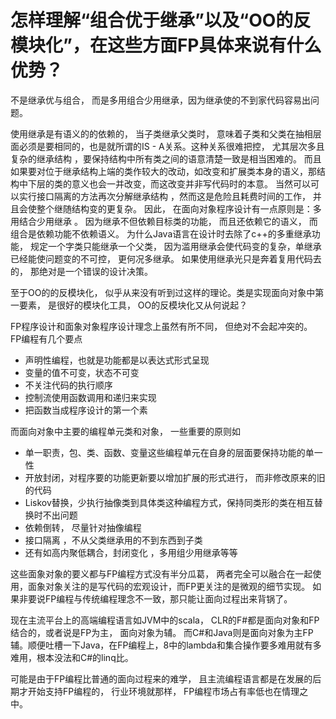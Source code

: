 # 怎样理解“组合优于继承”以及“OO的反模块化”，在这些方面FP具体来说有什么优势？

不是继承优与组合， 而是多用组合少用继承，因为继承使的不到家代码容易出问题。

使用继承是有语义的的依赖的， 当子类继承父类时， 意味着子类和父类在抽相层面必须是要相同的，也是就所谓的IS - A关系。这种关系很难把控， 尤其层次多且复杂的继承结构 ，要保持结构中所有类之间的语意清楚一致是相当困难的。  而且如果要对位于继承结构上端的类作较大的改动，如改变和扩展类本身的语义，那结构中下层的类的意义也会一并改变，而这改变并非写代码时的本意。 当然可以可以实行接口隔离的方法再次分解继承结构 ，然而这是危险且耗费时间的工作， 并且会使整个继随结构变的更复杂。 因此， 在面向对象程序设计有一点原则是：多用结合少用继承 。 因为继承不但依赖目标类的功能， 而且还依赖它的语义， 而组合是依赖功能不依赖语义。 为什么Java语言在设计时去除了c++的多重继承功能， 规定一个字类只能继承一个父类， 因为滥用继承会使代码变的复杂，单继承已经能使问题变的不可控， 更何况多继承。 如果使用继承光只是奔着复用代码去的， 那绝对是一个错误的设计决策。

至于OO的的反模块化， 似乎从来没有听到过这样的理论。类是实现面向对象中第一要素， 是很好的模块化工具， OO的反模块化又从何说起？

FP程序设计和面象对象程序设计理念上虽然有所不同， 但绝对不会起冲突的。
FP编程有几个要点

- 声明性编程，也就是功能都是以表达式形式呈现
- 变量的值不可变，状态不可变
- 不关注代码的执行顺序
- 控制流使用函数调用和递归来实现
- 把函数当成程序设计的第一个素

而面向对象中主要的编程单元类和对象， 一些重要的原则如

- 单一职责，包、类、函数、变量这些编程单元在自身的层面要保持功能的单一性
- 开放封闭，对程序要的功能更新要以增加扩展的形式进行， 而非修改原来的旧的代码
- Liskov替换，少执行抽像类到具体类这种编程方式，保持同类形的类在相互替换时不出问题
- 依赖倒转， 尽量针对抽像编程
- 接口隔离 ，不从父类继承用的不到东西到子类
- 还有如高内聚低耦合，封闭变化 ，多用组少用继承等等

这些面象对象的要义都与FP编程方式没有半分瓜葛， 两者完全可以融合在一起使用，面象对象关注的是写代码的宏观设计，而FP更关注的是微观的细节实现。 如果非要说FP编程与传统编程理念不一致，那只能让面向过程出来背锅了。

现在主流平台上的高端编程语言如JVM中的scala， CLR的F#都是面向对象和FP结合的，或者说是FP为主， 面向对象为辅。 而C#和Java则是面向对象为主FP辅。顺便吐槽一下Java，在FP编程上，8中的lambda和集合操作要多难用就有多难用，根本没法和C#的linq比。   

可能是由于FP编程比普通的面向过程来的难学， 且主流编程语言都是在发展的后期才开始支持FP编程的， 行业环境就那样， FP编程市场占有率低也在情理之中。